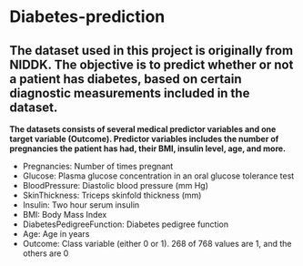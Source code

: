 # Diabetes-prediction
The dataset used in this project is originally from NIDDK. The objective is to predict whether or not a patient has diabetes, based on certain diagnostic measurements included in the dataset.
----------------------------------------------
**The datasets consists of several medical predictor variables and one target variable (Outcome). Predictor variables includes the number of pregnancies the patient has had, their BMI, insulin level, age, and more.**

* Pregnancies: Number of times pregnant
* Glucose: Plasma glucose concentration in an oral glucose tolerance test
* BloodPressure: Diastolic blood pressure (mm Hg)
* SkinThickness: Triceps skinfold thickness (mm)
* Insulin: Two hour serum insulin
* BMI: Body Mass Index
* DiabetesPedigreeFunction: Diabetes pedigree function
* Age: Age in years
* Outcome: Class variable (either 0 or 1). 268 of 768 values are 1, and the others are 0
